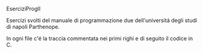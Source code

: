 EserciziProgII

Esercizi svolti del manuale di programmazione due dell'universitá degli studi di napoli Parthenope.

In ogni file c'é la traccia commentata nei primi righi e di seguito il codice in C.
